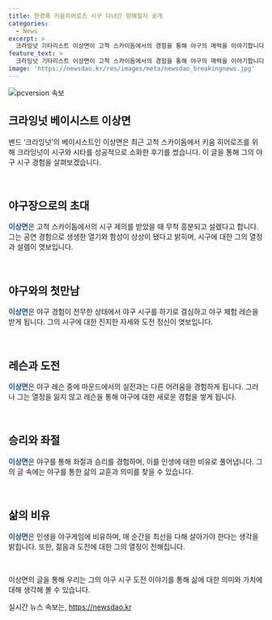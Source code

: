 ```yaml
---
title: 한경록 키움히어로즈 시구 다녀간 항해일지 공개
categories:
  - News
excerpt: >
  크라잉넛 기타리스트 이상면이 고척 스카이돔에서의 경험을 통해 야구의 매력을 이야기합니다. 그는 처음엔 걱정했지만 야구장에서의 성공을 꿈꾸며 레슨을 받았고, 실전에서의 어려움을 깨달았습니다. 머릿속은 야구 생각으로 꽉 차고, 레슨 후에도 계속 연습했습니다. 그의 경험을 통해 야구와 삶의 공통점을 강조하며, 키움 히어로즈의 공연을 통해 팬들에게 격려를 보냅니다. 그는 살아가는 모든 순간을 최선을 다해 살면 되는 것으로 생각합니다.
feature_text: >
  크라잉넛 기타리스트 이상면이 고척 스카이돔에서의 경험을 통해 야구의 매력을 이야기합니다. 그는 처음엔 걱정했지만 야구장에서의 성공을 꿈꾸며 레슨을 받았고, 실전에서의 어려움을 깨달았습니다. 머릿속은 야구 생각으로 꽉 차고, 레슨 후에도 계속 연습했습니다. 그의 경험을 통해 야구와 삶의 공통점을 강조하며, 키움 히어로즈의 공연을 통해 팬들에게 격려를 보냅니다. 그는 살아가는 모든 순간을 최선을 다해 살면 되는 것으로 생각합니다.
image: 'https://newsdao.kr/res/images/meta/newsdao_breakingnews.jpg'
---
```


<p><img src="https://newsdao.kr/res/images/meta/newsdao_breakingnews.jpg" alt="pcversion 속보" /></p>

<h2 data-ke-size="size26">크라잉넛 베이시스트 이상면</h2>

<p>밴드 ‘크라잉넛’의 베이시스트인 이상면은 최근 고척 스카이돔에서 키움 히어로즈를 위해 크라잉넛이 시구와 시타를 성공적으로 소화한 후기를 썼습니다. 이 글을 통해 그의 야구 시구 경험을 살펴보겠습니다.</p>

<p data-ke-size="size16">&nbsp;</p>

<h2 data-ke-size="size24">야구장으로의 초대</h2>

<p><b><span style="color: #1a5490;">이상면</span></b>은 고척 스카이돔에서의 시구 제의를 받았을 때 무척 흥분되고 설렜다고 합니다. 그는 공연 경험으로 생생한 열기와 함성이 상상이 됐다고 밝히며, 시구에 대한 그의 열정과 설렘이 엿보입니다.</p>

<p data-ke-size="size16">&nbsp;</p>

<h2 data-ke-size="size24">야구와의 첫만남</h2>

<p><b><span style="color: #1a5490;">이상면</span></b>은 야구 경험이 전무한 상태에서 야구 시구를 하기로 결심하고 야구 체험 레슨을 받게 됩니다. 그의 시구에 대한 진지한 자세와 도전 정신이 엿보입니다.</p>

<p data-ke-size="size16">&nbsp;</p>

<h2 data-ke-size="size24">레슨과 도전</h2>

<p><b><span style="color: #1a5490;">이상면</span></b>은 야구 레슨 중에 마운드에서의 실전과는 다른 어려움을 경험하게 됩니다. 그러나 그는 열정을 잃지 않고 레슨을 통해 야구에 대한 새로운 경험을 쌓게 됩니다.</p>

<p data-ke-size="size16">&nbsp;</p>

<h2 data-ke-size="size24">승리와 좌절</h2>

<p><b><span style="color: #1a5490;">이상면</span></b>은 야구를 통해 좌절과 승리를 경험하며, 이를 인생에 대한 비유로 풀어냅니다. 그의 글 속에는 야구를 통한 삶의 교훈과 의미를 찾을 수 있습니다.</p>

<p data-ke-size="size16">&nbsp;</p>

<h2 data-ke-size="size24">삶의 비유</h2>

<p><b><span style="color: #1a5490;">이상면</span></b>은 인생을 야구게임에 비유하며, 매 순간을 최선을 다해 살아가야 한다는 생각을 밝힙니다. 또한, 젊음과 도전에 대한 그의 열정이 전해집니다.</p>

<p data-ke-size="size16">&nbsp;</p>

<p>이상면의 글을 통해 우리는 그의 야구 시구 도전 이야기를 통해 삶에 대한 의미와 가치에 대해 생각해 볼 수 있습니다.</p>
실시간 뉴스 속보는, <a href="https://newsdao.kr" rel="dofollow">https://newsdao.kr</a>


